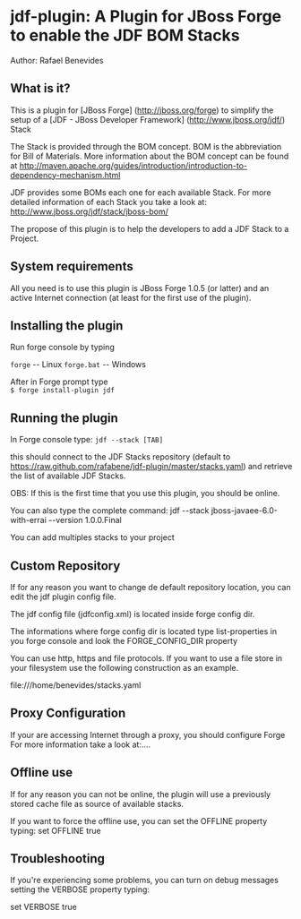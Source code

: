 jdf-plugin: A Plugin for JBoss Forge to enable the JDF BOM Stacks
===========
Author: Rafael Benevides


What is it?
-----------

This is a plugin for [JBoss Forge] (http://jboss.org/forge) to simplify the setup
of a [JDF - JBoss Developer Framework] (http://www.jboss.org/jdf/) Stack 

The Stack is provided through the BOM concept. BOM is the abbreviation for Bill of Materials.
More information about the BOM concept can be found at http://maven.apache.org/guides/introduction/introduction-to-dependency-mechanism.html

JDF provides some BOMs each one for each available Stack. 
For more detailed information of each Stack you take a look at: http://www.jboss.org/jdf/stack/jboss-bom/

The propose of this plugin is to help the developers to add a JDF Stack to a Project.



System requirements
-------------------

All you need is to use this plugin is JBoss Forge 1.0.5 (or latter) and
an active Internet connection (at least for the first use of the plugin).




Installing the plugin
---------------------

Run forge console by typing

`forge` -- Linux
`forge.bat` -- Windows

After in Forge prompt type  
`$ forge install-plugin jdf `



Running the plugin
-------------------

In Forge console type:
`jdf --stack [TAB]`

this should connect to the JDF Stacks repository 
(default to https://raw.github.com/rafabene/jdf-plugin/master/stacks.yaml)
and retrieve the list of available JDF Stacks.

OBS: If this is the first time that you use this plugin, you should be online.

You can also type the complete command:
jdf --stack jboss-javaee-6.0-with-errai --version 1.0.0.Final

You can add multiples stacks to your project



Custom Repository
-----------------

If for any reason you want to change de default repository location, you can edit the jdf plugin config file.

The jdf config file (jdfconfig.xml) is located inside forge config dir.

The informations where forge config dir is located type
list-properties in you forge console and look the FORGE_CONFIG_DIR property

You can use http, https and file protocols. If you want to use a file store in your filesystem use the following construction as an example.

<?xml version="1.0" encoding="UTF-8" standalone="no"?>
<config>
  <stacksRepo>file:///home/benevides/stacks.yaml</stacksRepo>
</config>



Proxy Configuration
-------------------
If your are accessing Internet through a proxy, you should configure Forge
For more information take a look at:....



Offline use
------------

If for any reason you can not be online, the plugin will use a previously stored
cache file as source of available stacks.

If you want to force the offline use, you can set the OFFLINE property typing:
set OFFLINE true



Troubleshooting
---------------

If you're experiencing some problems, you can turn on debug messages setting
the VERBOSE property typing:

set VERBOSE true


